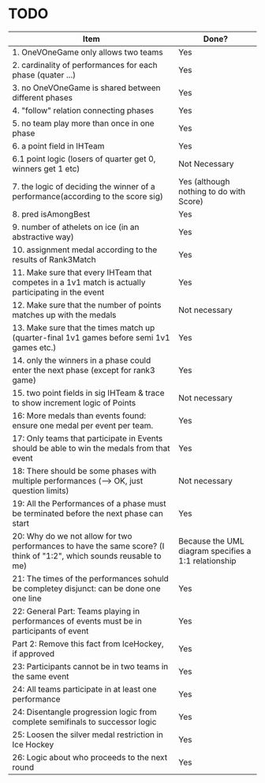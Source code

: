 TODO
====

Item                                                                                                   | Done?     
-------------------------------------------------------------------------------------------------------|-------
1. OneVOneGame only allows two teams                                                                   | Yes
2. cardinality of performances for each phase (quater ...)                                             | Yes
3. no OneVOneGame is shared between different phases                                                   | Yes
4. "follow" relation connecting phases                                                                 | Yes
5. no team play more than once in one phase                                                            | Yes
6. a point field in IHTeam   	                                                                       | Yes
   6.1  point logic (losers of quarter get 0, winners get 1 etc)                                       | Not Necessary                                  |
7. the logic of deciding the winner of a performance(according to the score sig)                       | Yes (although nothing to do with Score)
8. pred isAmongBest                                                                                    | Yes
9. number of athelets on ice (in an abstractive way)                                                   | Yes
10. assignment medal according to the results of Rank3Match                                            | Yes
11. Make sure that every IHTeam that competes in a 1v1 match is actually participating in the event    | Yes
12. Make sure that the number of points matches up with the medals                                     | Not necessary
13. Make sure that the times match up (quarter-final 1v1 games before semi 1v1 games etc.)             | Yes
14. only the winners in a phase could enter the next phase (except for rank3 game)		       | Yes
15. two point fields in sig IHTeam & trace to show increment logic of Points 			       | Not necessary
16: More medals than events found: ensure one medal per event per team.                                | Yes
17: Only teams that participate in Events should be able to win the medals from that event             | Yes
18: There should be some phases with multiple performances (--> OK, just question limits)              | Not necessary
19: All the Performances of a phase must be terminated before the next phase can start                 | Yes
20: Why do we not allow for two performances to have the same score? (I think of "1:2", which sounds reusable to me) | Because the UML diagram specifies a 1:1 relationship
21: The times of the performances sohuld be completey disjunct: can be done one one line               | Yes
22: General Part: Teams playing in performances of events must be in participants of event             | Yes
    Part 2: Remove this fact from IceHockey, if approved                                               | Yes
23: Participants cannot be in two teams in the same event                                              | Yes
24: All teams participate in at least one performance                                                  | Yes
24: Disentangle progression logic from complete semifinals to successor logic                          | Yes
25: Loosen the silver medal restriction in Ice Hockey                                                  | Yes
26: Logic about who proceeds to the next round                                                         | Yes
